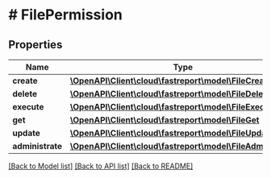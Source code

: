 # # FilePermission

## Properties

Name | Type | Description | Notes
------------ | ------------- | ------------- | -------------
**create** | [**\OpenAPI\Client\cloud\fastreport\model\FileCreate**](FileCreate.md) |  | [optional]
**delete** | [**\OpenAPI\Client\cloud\fastreport\model\FileDelete**](FileDelete.md) |  | [optional]
**execute** | [**\OpenAPI\Client\cloud\fastreport\model\FileExecute**](FileExecute.md) |  | [optional]
**get** | [**\OpenAPI\Client\cloud\fastreport\model\FileGet**](FileGet.md) |  | [optional]
**update** | [**\OpenAPI\Client\cloud\fastreport\model\FileUpdate**](FileUpdate.md) |  | [optional]
**administrate** | [**\OpenAPI\Client\cloud\fastreport\model\FileAdministrate**](FileAdministrate.md) |  | [optional]

[[Back to Model list]](../../README.md#models) [[Back to API list]](../../README.md#endpoints) [[Back to README]](../../README.md)
